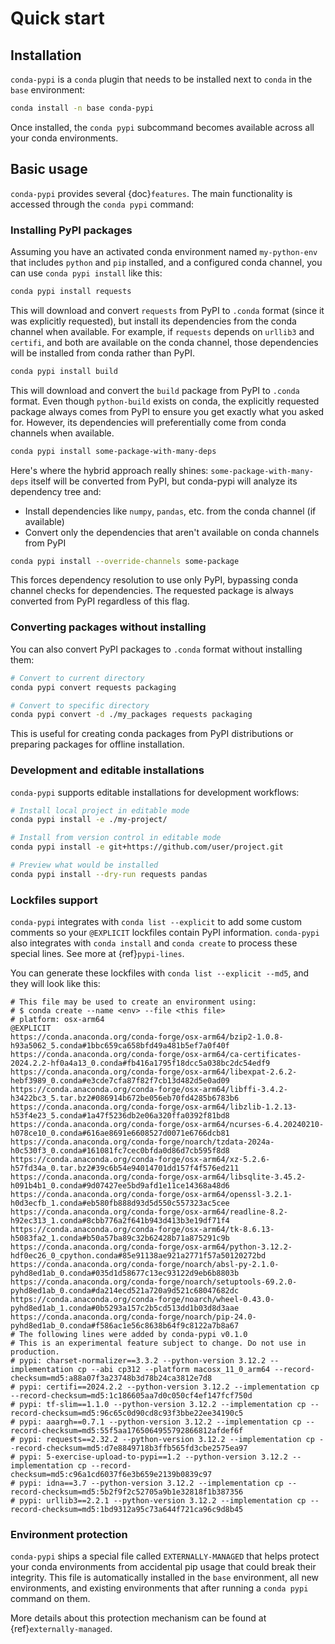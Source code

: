 # Quick start

## Installation

`conda-pypi` is a `conda` plugin that needs to be installed next to
`conda` in the `base` environment:

```bash
conda install -n base conda-pypi
```

Once installed, the `conda pypi` subcommand becomes available across all your
conda environments.

## Basic usage

`conda-pypi` provides several {doc}`features`. The main functionality is
accessed through the `conda pypi` command:

### Installing PyPI packages

Assuming you have an activated conda environment named `my-python-env` that
includes `python` and `pip` installed, and a configured conda channel, you can
use `conda pypi install` like this:

```bash
conda pypi install requests
```

This will download and convert `requests` from PyPI to `.conda` format
(since it was explicitly requested), but install its dependencies from
the conda channel when available. For example, if `requests` depends on
`urllib3` and `certifi`, and both are available on the conda channel, those
dependencies will be installed from conda rather than PyPI.

```bash
conda pypi install build
```

This will download and convert the `build` package from PyPI to `.conda`
format. Even though `python-build` exists on conda, the explicitly requested
package always comes from PyPI to ensure you get exactly what you asked for.
However, its dependencies will preferentially come from conda channels when
available.

```bash
conda pypi install some-package-with-many-deps
```

Here's where the hybrid approach really shines:
`some-package-with-many-deps` itself will be converted from PyPI, but
conda-pypi will analyze its dependency tree and:
- Install dependencies like `numpy`, `pandas`, etc. from the conda channel (if
  available)
- Convert only the dependencies that aren't available on conda channels from
  PyPI

```bash
conda pypi install --override-channels some-package
```

This forces dependency resolution to use only PyPI, bypassing conda channel
checks for dependencies. The requested package is always converted from PyPI
regardless of this flag.

### Converting packages without installing

You can also convert PyPI packages to `.conda` format without installing
them:

```bash
# Convert to current directory
conda pypi convert requests packaging

# Convert to specific directory
conda pypi convert -d ./my_packages requests packaging
```

This is useful for creating conda packages from PyPI distributions or
preparing packages for offline installation.

### Development and editable installations

`conda-pypi` supports editable installations for development workflows:

```bash
# Install local project in editable mode
conda pypi install -e ./my-project/

# Install from version control in editable mode
conda pypi install -e git+https://github.com/user/project.git

# Preview what would be installed
conda pypi install --dry-run requests pandas
```

### Lockfiles support

`conda-pypi` integrates with `conda list --explicit` to add some custom comments so your `@EXPLICIT` lockfiles contain PyPI information. `conda-pypi` also integrates with `conda install` and `conda create` to process these special lines. See more at {ref}`pypi-lines`.

You can generate these lockfiles with `conda list --explicit --md5`, and they will look like this:

```
# This file may be used to create an environment using:
# $ conda create --name <env> --file <this file>
# platform: osx-arm64
@EXPLICIT
https://conda.anaconda.org/conda-forge/osx-arm64/bzip2-1.0.8-h93a5062_5.conda#1bbc659ca658bfd49a481b5ef7a0f40f
https://conda.anaconda.org/conda-forge/osx-arm64/ca-certificates-2024.2.2-hf0a4a13_0.conda#fb416a1795f18dcc5a038bc2dc54edf9
https://conda.anaconda.org/conda-forge/osx-arm64/libexpat-2.6.2-hebf3989_0.conda#e3cde7cfa87f82f7cb13d482d5e0ad09
https://conda.anaconda.org/conda-forge/osx-arm64/libffi-3.4.2-h3422bc3_5.tar.bz2#086914b672be056eb70fd4285b6783b6
https://conda.anaconda.org/conda-forge/osx-arm64/libzlib-1.2.13-h53f4e23_5.conda#1a47f5236db2e06a320ffa0392f81bd8
https://conda.anaconda.org/conda-forge/osx-arm64/ncurses-6.4.20240210-h078ce10_0.conda#616ae8691e6608527d0071e6766dcb81
https://conda.anaconda.org/conda-forge/noarch/tzdata-2024a-h0c530f3_0.conda#161081fc7cec0bfda0d86d7cb595f8d8
https://conda.anaconda.org/conda-forge/osx-arm64/xz-5.2.6-h57fd34a_0.tar.bz2#39c6b54e94014701dd157f4f576ed211
https://conda.anaconda.org/conda-forge/osx-arm64/libsqlite-3.45.2-h091b4b1_0.conda#9d07427ee5bd9afd1e11ce14368a48d6
https://conda.anaconda.org/conda-forge/osx-arm64/openssl-3.2.1-h0d3ecfb_1.conda#eb580fb888d93d5d550c557323ac5cee
https://conda.anaconda.org/conda-forge/osx-arm64/readline-8.2-h92ec313_1.conda#8cbb776a2f641b943d413b3e19df71f4
https://conda.anaconda.org/conda-forge/osx-arm64/tk-8.6.13-h5083fa2_1.conda#b50a57ba89c32b62428b71a875291c9b
https://conda.anaconda.org/conda-forge/osx-arm64/python-3.12.2-hdf0ec26_0_cpython.conda#85e91138ae921a2771f57a50120272bd
https://conda.anaconda.org/conda-forge/noarch/absl-py-2.1.0-pyhd8ed1ab_0.conda#035d1d58677c13ec93122d9eb6b8803b
https://conda.anaconda.org/conda-forge/noarch/setuptools-69.2.0-pyhd8ed1ab_0.conda#da214ecd521a720a9d521c68047682dc
https://conda.anaconda.org/conda-forge/noarch/wheel-0.43.0-pyhd8ed1ab_1.conda#0b5293a157c2b5cd513dd1b03d8d3aae
https://conda.anaconda.org/conda-forge/noarch/pip-24.0-pyhd8ed1ab_0.conda#f586ac1e56c8638b64f9c8122a7b8a67
# The following lines were added by conda-pypi v0.1.0
# This is an experimental feature subject to change. Do not use in production.
# pypi: charset-normalizer==3.3.2 --python-version 3.12.2 --implementation cp --abi cp312 --platform macosx_11_0_arm64 --record-checksum=md5:a88a07f3a23748b3d78b24ca3812e7d8
# pypi: certifi==2024.2.2 --python-version 3.12.2 --implementation cp --record-checksum=md5:1c186605aa7d0c050cf4ef147fcf750d
# pypi: tf-slim==1.1.0 --python-version 3.12.2 --implementation cp --record-checksum=md5:96c65c0d90cd8c93f3bbe22ee34190c5
# pypi: aaargh==0.7.1 --python-version 3.12.2 --implementation cp --record-checksum=md5:55f5aa1765064955792866812afdef6f
# pypi: requests==2.32.2 --python-version 3.12.2 --implementation cp --record-checksum=md5:d7e8849718b3ffb565fd3cbe2575ea97
# pypi: 5-exercise-upload-to-pypi==1.2 --python-version 3.12.2 --implementation cp --record-checksum=md5:c96a1cd6037f6e3b659e2139b0839c97
# pypi: idna==3.7 --python-version 3.12.2 --implementation cp --record-checksum=md5:5b2f9f2c52705a9b1e32818f1b387356
# pypi: urllib3==2.2.1 --python-version 3.12.2 --implementation cp --record-checksum=md5:1bd9312a95c73a644f721ca96c9d8b45
```

### Environment protection

`conda-pypi` ships a special file called `EXTERNALLY-MANAGED` that helps
protect your conda environments from accidental pip usage that could break
their integrity. This file is automatically installed in the `base`
environment, all new environments, and existing environments that after running
a `conda pypi` command on them.

More details about this protection mechanism can be found at
{ref}`externally-managed`.
